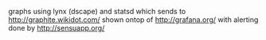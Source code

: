 graphs using lynx (dscape) 
and statsd which sends to http://graphite.wikidot.com/ 
shown ontop of http://grafana.org/ 
with alerting done by http://sensuapp.org/